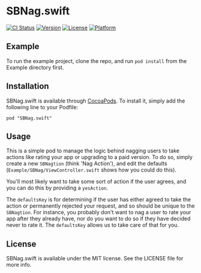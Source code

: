 # SBNag.swift

[![CI Status](http://img.shields.io/travis/schrockblock/SBNag.swift.svg?style=flat)](https://travis-ci.org/schrockblock/SBNag.swift)
[![Version](https://img.shields.io/cocoapods/v/SBNag.swift.svg?style=flat)](http://cocoapods.org/pods/SBNag.swift)
[![License](https://img.shields.io/cocoapods/l/SBNag.swift.svg?style=flat)](http://cocoapods.org/pods/SBNag.swift)
[![Platform](https://img.shields.io/cocoapods/p/SBNag.swift.svg?style=flat)](http://cocoapods.org/pods/SBNag.swift)

## Example

To run the example project, clone the repo, and run `pod install` from the Example directory first.

## Installation

SBNag.swift is available through [CocoaPods](http://cocoapods.org). To install
it, simply add the following line to your Podfile:

`pod "SBNag.swift"`

## Usage

This is a simple pod to manage the logic behind nagging users to take actions like rating your app or upgrading to a paid version. To do so, simply create a new `SBNagtion` (think 'Nag Action'), and edit the defaults (`Example/SBNag/ViewController.swift` shows how you could do this). 

You'll most likely want to take some sort of action if the user agrees, and you can do this by providing a `yesAction`. 

The `defaultsKey` is for determining if the user has either agreed to take the action or permanently rejected your request, and so should be unique to the `SBNagtion`. For instance, you probably don't want to nag a user to rate your app after they already have, nor do you want to do so if they have decided never to rate it. The `defaultsKey` allows us to take care of that for you. 

## License

SBNag.swift is available under the MIT license. See the LICENSE file for more info.
